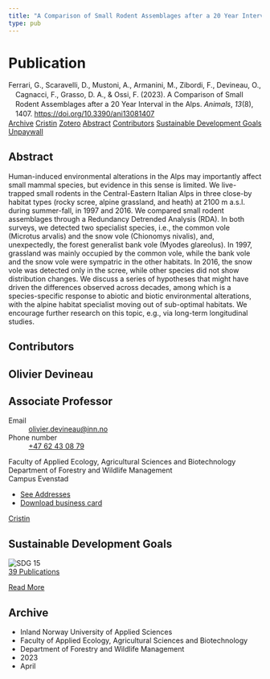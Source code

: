 ```yaml
---
title: "A Comparison of Small Rodent Assemblages after a 20 Year Interval in the Alps"
type: pub
---
```

<h1>Publication</h1>
<article id="csl-bib-container-P94SBRAF" class="csl-bib-container">
  <div class="csl-bib-body" style="line-height: 1.35; padding-left: 1em; text-indent:-1em;">
  <div class="csl-entry">Ferrari, G., Scaravelli, D., Mustoni, A., Armanini, M., Zibordi, F., Devineau, O., Cagnacci, F., Grasso, D. A., &amp; Ossi, F. (2023). A Comparison of Small Rodent Assemblages after a 20 Year Interval in the Alps. <i>Animals</i>, <i>13</i>(8), 1407. <a href="https://doi.org/10.3390/ani13081407">https://doi.org/10.3390/ani13081407</a></div>
</div>
  <div class="csl-bib-buttons">
    <a href="#taxonomy-article-P94SBRAF" class="csl-bib-button">Archive</a>
    <a href="https://app.cristin.no/results/show.jsf?id=2142640" alt="Cristin URL" class="csl-bib-button">Cristin</a>
    <a href="http://zotero.org/groups/5022929/items/P94SBRAF" alt="Zotero URL" class="csl-bib-button">Zotero</a>
    <a href="#abstract-article-P94SBRAF" class="csl-bib-button">Abstract</a>
    <a href="#contributors-article-P94SBRAF" class="csl-bib-button">Contributors</a>
    <a href="#sdg-article-P94SBRAF" class="csl-bib-button">Sustainable Development Goals</a>
    <a href="https://www.mdpi.com/2076-2615/13/8/1407/pdf?version=1681908062" class="csl-bib-button">Unpaywall</a>
  </div>
  <div id="csl-bib-meta-container-P94SBRAF"></div>
</article>
<div id="csl-bib-meta-P94SBRAF" class="csl-bib-meta">
  <article id="abstract-article-P94SBRAF" class="abstract-article">
    <h1>Abstract</h1>
    Human-induced environmental alterations in the Alps may importantly affect small mammal species, but evidence in this sense is limited. We live-trapped small rodents in the Central-Eastern Italian Alps in three close-by habitat types (rocky scree, alpine grassland, and heath) at 2100 m a.s.l. during summer-fall, in 1997 and 2016. We compared small rodent assemblages through a Redundancy Detrended Analysis (RDA). In both surveys, we detected two specialist species, i.e., the common vole (Microtus arvalis) and the snow vole (Chionomys nivalis), and, unexpectedly, the forest generalist bank vole (Myodes glareolus). In 1997, grassland was mainly occupied by the common vole, while the bank vole and the snow vole were sympatric in the other habitats. In 2016, the snow vole was detected only in the scree, while other species did not show distribution changes. We discuss a series of hypotheses that might have driven the differences observed across decades, among which is a species-specific response to abiotic and biotic environmental alterations, with the alpine habitat specialist moving out of sub-optimal habitats. We encourage further research on this topic, e.g., via long-term longitudinal studies.
  </article>
  <article id="contributors-article-P94SBRAF" class="contributors-article">
    <h1>Contributors</h1>
    <div class="personas">
<div class="vrtx-hinn-person-card">
<div class="photo">
<i class="lar la-user-circle missing-person"></i>
</div>
<div class="info">
<hgroup><h1>Olivier Devineau</h1>
<h2>Associate Professor</h2>
</hgroup><dl>
<dt>Email</dt>
<dd>
<a href="mailto:olivier.devineau@inn.no">olivier.devineau@inn.no</a>
</dd>
<dt>Phone number</dt>
<dd><a href="tel:+4762430879">
+47 62 43 08 79
</a></dd>
</dl>
<p>
Faculty of Applied Ecology, Agricultural Sciences and Biotechnology<br>
Department of Forestry and Wildlife Management<br>
Campus Evenstad
</p>
<ul class="vrtx-hinn-links">
<li><a href="https://www.inn.no/english/find-an-employee/olivier-devineau.html#vrtx-hinn-addresses">See Addresses</a></li>
<li><a href="https://www.inn.no/english/find-an-employee/olivier-devineau.html?vrtx=vcf">Download business card</a></li>
</ul>
</div>
</div>
<a href="https://app.cristin.no/persons/show.jsf?id=598473" alt="Cristin URL" class="personas-cristin">Cristin</a>
</div>
  </article>
  <article id="sdg-article-P94SBRAF" class="sdg-article">
    <h1>Sustainable Development Goals</h1>
    <div class="sdg-container"><div id="sdg15" class="sdg">
<img src="{{< params subfolder >}}images/sdg/sdg15_en.png" class="image" alt="SDG 15">
<div class="sdg-overlay">
<a href="{{< params subfolder >}}en/archive/?sdg=15#archive" class="sdg-publication-count"><span>39</span> Publications</a>
<p><a href="https://sdgs.un.org/goals/goal15" class="sdg-read-more">Read More</a></p>
</div>
</div></div>
  </article>
  <article id="taxonomy-article-P94SBRAF" class="taxonomy-article">
    <h1>Archive</h1>
    <ul>
      <li>Inland Norway University of Applied Sciences</li>
      <li>Faculty of Applied Ecology, Agricultural Sciences and Biotechnology</li>
      <li>Department of Forestry and Wildlife Management</li>
      <li>2023</li>
      <li>April</li>
    </ul>
  </article>
</div>
